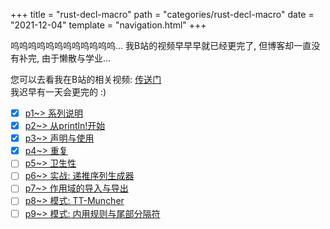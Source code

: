 +++
title = "rust-decl-macro"
path = "categories/rust-decl-macro"
date = "2021-12-04"
template = "navigation.html"
+++

呜呜呜呜呜呜呜呜呜呜呜呜...
我B站的视频早早早就已经更完了, 但博客却一直没有补完, 由于懒散与学业...  

您可以去看我在B站的相关视频: [传送门](https://www.bilibili.com/video/BV1Wv411W7FH/)  
我迟早有一天会更完的 :)

- [x] [p1~> 系列说明](/posts/rust-decl-macro/p1)
- [x] [p2~> 从println!开始](/posts/rust-decl-macro/p2)
- [x] [p3~> 声明与使用](/posts/rust-decl-macro/p3)
- [x] [p4~> 重复](/posts/rust-decl-macro/p4)
- [ ] [p5~> 卫生性](/posts/rust-decl-macro/p5)
- [ ] [p6~> 实战: 递推序列生成器](/posts/rust-decl-macro/p6)
- [ ] [p7~> 作用域的导入与导出](/posts/rust-decl-macro/p7)
- [ ] [p8~> 模式: TT-Muncher](/posts/rust-decl-macro/p8)
- [ ] [p9~> 模式: 内用规则与尾部分隔符](/posts/rust-decl-macro/p9)
